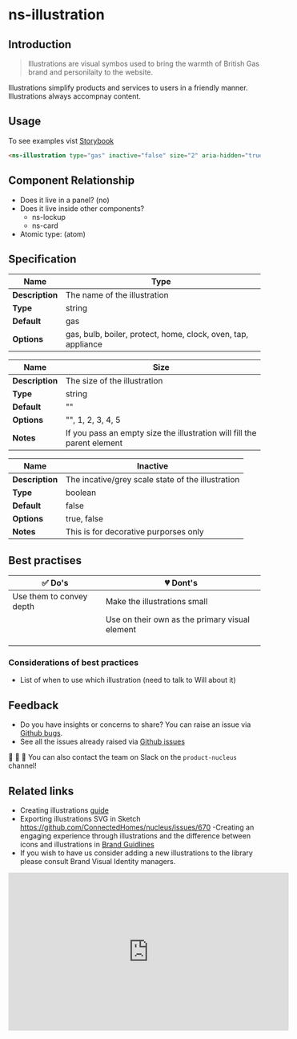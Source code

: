 # ns-illustration

## Introduction

> Illustrations are visual symbos used to bring the warmth of British Gas brand and personilaity to the website. 

Illustrations simplify products and services to users in a friendly manner. Illustrations always accompnay content. 

## Usage

To see examples vist [Storybook](https://nucleus.bgdigital.xyz/demo/index.html?path=/story/ns-illustrations--gas)

```html
<ns-illustration type="gas" inactive="false" size="2" aria-hidden="true"></ns-illustration>
```

## Component Relationship

- Does it live in a panel? (no)
- Does it live inside other components?
  - ns-lockup
  - ns-card
- Atomic type: (atom)

## Specification
| **Name**| Type |
| ----------- | ------------------------------- |
| **Description** | The name of the illustration |
| **Type**        | string |
| **Default**     | gas |
| **Options**     | gas, bulb, boiler, protect, home, clock, oven, tap, appliance |

| **Name**| Size |
| ----------- | ------------------------------- |
| **Description** | The size of the illustration |
| **Type**        | string |
| **Default**     | "" |
| **Options**     | "", 1, 2, 3, 4, 5 |
| **Notes**     | If you pass an empty size the illustration will fill the parent element  |

| **Name**| Inactive |
| ----------- | ------------------------------- |
| **Description** | The incative/grey scale state of the illustration |
| **Type**        | boolean |
| **Default**     | false|
| **Options**     | true, false |
| **Notes**     | This is for decorative purporses only  |

## Best practises

| ✅ Do's | 💔 Dont's |
| ------ | -------- |
| Use them to convey depth  | Make the illustrations small       |
|        | Use on their own as the primary visual element      |
|        |          |
|        |          |
|        |          |

### Considerations of best practices

- List of when to use which illustration (need to talk to Will about it) 

## Feedback

- Do you have insights or concerns to share? You can raise an issue via [Github bugs](https://github.com/ConnectedHomes/nucleus/issues/new?assignees=&labels=Bug&template=a--bug-report.md&title=[bug]%20[ns-illustration]).
- See all the issues already raised via [Github issues](https://github.com/connectedHomes/nucleus/issues?utf8=%E2%9C%93&q=is%3Aopen+is%3Aissue+label%3ABug+[ns-illustration])

💩 🎉 🦄 You can also contact the team on Slack on the `product-nucleus` channel!

## Related links
- Creating illustrations [guide](https://centrica.frontify.com/document/158#/illustrations/creating-illustrations) 
- Exporting illustrations SVG in Sketch https://github.com/ConnectedHomes/nucleus/issues/670
-Creating an engaging experience through illustrations and the difference between icons and illustrations in [Brand Guidlines](https://centrica.frontify.com/d/6307mViOlfHB/visual-identity#/illustrations/creating-an-engaging-experience-through-illustration) 
- If you wish to have us consider adding a new illustrations to the library please consult Brand Visual Identity managers. 


<iframe width="560" height="315" src="https://www.youtube.com/embed/6KN3PJjxhCQ" frameborder="0" allow="accelerometer; autoplay; encrypted-media; gyroscope; picture-in-picture" allowfullscreen></iframe>
